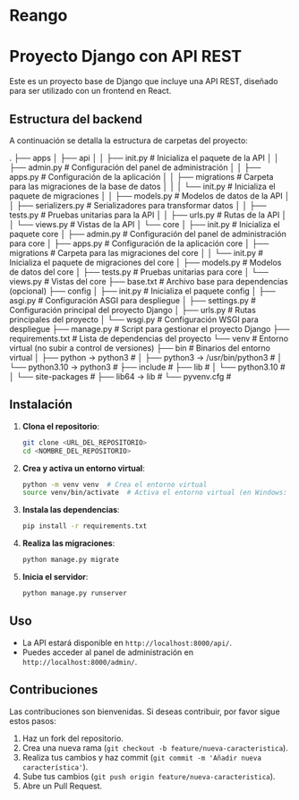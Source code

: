 # Reango

# Proyecto Django con API REST

Este es un proyecto base de Django que incluye una API REST, diseñado para ser utilizado con un frontend en React.

## Estructura del backend

A continuación se detalla la estructura de carpetas del proyecto:

.
├── apps
│ ├── api
│ │ ├── init.py # Inicializa el paquete de la API
│ │ ├── admin.py # Configuración del panel de administración
│ │ ├── apps.py # Configuración de la aplicación
│ │ ├── migrations # Carpeta para las migraciones de la base de datos
│ │ │ └── init.py # Inicializa el paquete de migraciones
│ │ ├── models.py # Modelos de datos de la API
│ │ ├── serializers.py # Serializadores para transformar datos
│ │ ├── tests.py # Pruebas unitarias para la API
│ │ ├── urls.py # Rutas de la API
│ │ └── views.py # Vistas de la API
│ └── core
│ ├── init.py # Inicializa el paquete core
│ ├── admin.py # Configuración del panel de administración para core
│ ├── apps.py # Configuración de la aplicación core
│ ├── migrations # Carpeta para las migraciones del core
│ │ └── init.py # Inicializa el paquete de migraciones del core
│ ├── models.py # Modelos de datos del core
│ ├── tests.py # Pruebas unitarias para core
│ └── views.py # Vistas del core
├── base.txt # Archivo base para dependencias (opcional)
├── config
│ ├── init.py # Inicializa el paquete config
│ ├── asgi.py # Configuración ASGI para despliegue
│ ├── settings.py # Configuración principal del proyecto Django
│ ├── urls.py # Rutas principales del proyecto
│ └── wsgi.py # Configuración WSGI para despliegue
├── manage.py # Script para gestionar el proyecto Django
├── requirements.txt # Lista de dependencias del proyecto
└── venv # Entorno virtual (no subir a control de versiones)
├── bin # Binarios del entorno virtual
│ ├── python -> python3 #
│ ├── python3 -> /usr/bin/python3 #
│ └── python3.10 -> python3 #
├── include #
├── lib #
│ └── python3.10 #
│ └── site-packages #
├── lib64 -> lib #
└── pyvenv.cfg #

## Instalación

1. **Clona el repositorio**:

   ```bash
   git clone <URL_DEL_REPOSITORIO>
   cd <NOMBRE_DEL_REPOSITORIO>
   ```

2. **Crea y activa un entorno virtual**:

   ```bash
   python -m venv venv  # Crea el entorno virtual
   source venv/bin/activate  # Activa el entorno virtual (en Windows: venv\Scripts\activate)
   ```

3. **Instala las dependencias**:

   ```bash
   pip install -r requirements.txt
   ```

4. **Realiza las migraciones**:

   ```bash
   python manage.py migrate
   ```

5. **Inicia el servidor**:
   ```bash
   python manage.py runserver
   ```

## Uso

- La API estará disponible en `http://localhost:8000/api/`.
- Puedes acceder al panel de administración en `http://localhost:8000/admin/`.

## Contribuciones

Las contribuciones son bienvenidas. Si deseas contribuir, por favor sigue estos pasos:

1. Haz un fork del repositorio.
2. Crea una nueva rama (`git checkout -b feature/nueva-caracteristica`).
3. Realiza tus cambios y haz commit (`git commit -m 'Añadir nueva característica'`).
4. Sube tus cambios (`git push origin feature/nueva-caracteristica`).
5. Abre un Pull Request.
